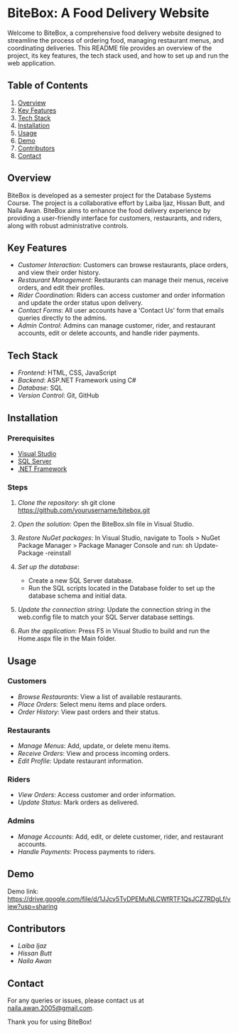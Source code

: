 # BiteBox: A Food Delivery Website

Welcome to BiteBox, a comprehensive food delivery website designed to streamline the process of ordering food, managing restaurant menus, and coordinating deliveries. This README file provides an overview of the project, its key features, the tech stack used, and how to set up and run the web application.

## Table of Contents

1. [Overview](#overview)
2. [Key Features](#key-features)
3. [Tech Stack](#tech-stack)
4. [Installation](#installation)
5. [Usage](#usage)
6. [Demo](#demo)
7. [Contributors](#contributors)
8. [Contact](#contact)

## Overview

BiteBox is developed as a semester project for the Database Systems Course. The project is a collaborative effort by Laiba Ijaz, Hissan Butt, and Naila Awan. BiteBox aims to enhance the food delivery experience by providing a user-friendly interface for customers, restaurants, and riders, along with robust administrative controls.

## Key Features

- *Customer Interaction*: Customers can browse restaurants, place orders, and view their order history.
- *Restaurant Management*: Restaurants can manage their menus, receive orders, and edit their profiles.
- *Rider Coordination*: Riders can access customer and order information and update the order status upon delivery.
- *Contact Forms*: All user accounts have a 'Contact Us' form that emails queries directly to the admins.
- *Admin Control*: Admins can manage customer, rider, and restaurant accounts, edit or delete accounts, and handle rider payments.

## Tech Stack

- *Frontend*: HTML, CSS, JavaScript
- *Backend*: ASP.NET Framework using C#
- *Database*: SQL
- *Version Control*: Git, GitHub

## Installation

### Prerequisites

- [Visual Studio](https://visualstudio.microsoft.com/)
- [SQL Server](https://www.microsoft.com/en-us/sql-server)
- [.NET Framework](https://dotnet.microsoft.com/)

### Steps

1. *Clone the repository*:
   sh
   git clone https://github.com/yourusername/bitebox.git
   

2. *Open the solution*:
   Open the BiteBox.sln file in Visual Studio.

3. *Restore NuGet packages*:
   In Visual Studio, navigate to Tools > NuGet Package Manager > Package Manager Console and run:
   sh
   Update-Package -reinstall
   

4. *Set up the database*:
   - Create a new SQL Server database.
   - Run the SQL scripts located in the Database folder to set up the database schema and initial data.

5. *Update the connection string*:
   Update the connection string in the web.config file to match your SQL Server database settings.

6. *Run the application*:
   Press F5 in Visual Studio to build and run the Home.aspx file in the Main folder.

## Usage

### Customers

- *Browse Restaurants*: View a list of available restaurants.
- *Place Orders*: Select menu items and place orders.
- *Order History*: View past orders and their status.

### Restaurants

- *Manage Menus*: Add, update, or delete menu items.
- *Receive Orders*: View and process incoming orders.
- *Edit Profile*: Update restaurant information.

### Riders

- *View Orders*: Access customer and order information.
- *Update Status*: Mark orders as delivered.

### Admins

- *Manage Accounts*: Add, edit, or delete customer, rider, and restaurant accounts.
- *Handle Payments*: Process payments to riders.
  
## Demo

Demo link: https://drive.google.com/file/d/1JJcv5TvDPEMuNLCWfRTF1QsJCZ7RDgLf/view?usp=sharing

## Contributors

- *Laiba Ijaz*
- *Hissan Butt*
- *Naila Awan*

## Contact

For any queries or issues, please contact us at naila.awan.2005@gmail.com.

Thank you for using BiteBox!
